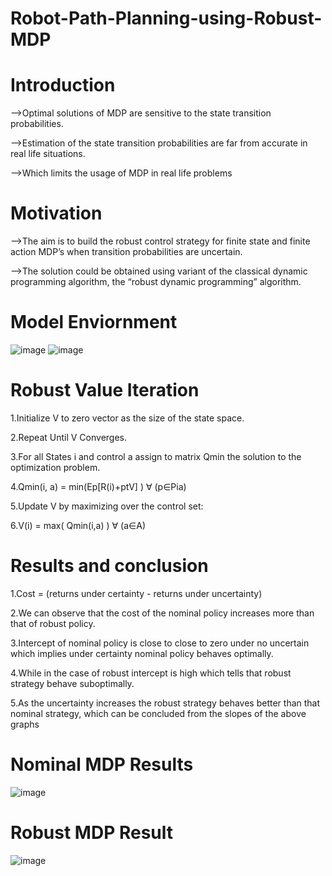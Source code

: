 # Robot-Path-Planning-using-Robust-MDP
# Introduction
-->Optimal solutions of MDP are sensitive to the state transition probabilities.

-->Estimation of the state transition probabilities are far from accurate in real life situations.

-->Which limits the usage of MDP in real life problems
# Motivation
-->The aim is to build the robust control strategy for finite state and finite action MDP’s when transition probabilities are uncertain.

-->The solution could be obtained using variant of the classical dynamic programming algorithm, the “robust dynamic programming” algorithm.
# Model Enviornment
![image](https://user-images.githubusercontent.com/96630179/188327569-c4bc3b94-7603-4588-a10c-8bf2e778a105.png)
![image](https://user-images.githubusercontent.com/96630179/188327587-8d9deb42-16de-4516-9496-9c4e1a854813.png)
# Robust Value Iteration
1.Initialize V to zero vector as the size of the state space.

2.Repeat Until V Converges.

3.For all States i and control a assign to matrix Qmin the solution to the optimization problem.

4.Qmin(i, a) = min(Ep[R(i)+ptV] ) ∀ (p∈Pia)

5.Update V by maximizing over the control set:

6.V(i) = max( Qmin(i,a) ) ∀ (a∈A)
# Results and conclusion
1.Cost = (returns under certainty - returns under uncertainty)

2.We can observe that the cost of the nominal policy increases more than that of robust policy.

3.Intercept of nominal policy is close to close to zero under no uncertain which implies under certainty nominal policy behaves optimally.

4.While in the case of robust intercept is high which tells that robust strategy behave suboptimally.

5.As the uncertainty increases the robust strategy behaves better than that nominal strategy, which can be concluded from the slopes of the above graphs
# Nominal MDP Results
![image](https://user-images.githubusercontent.com/96630179/188327687-85a04b4b-0abe-43a0-9fd1-65af73ad80f1.png)

# Robust MDP Result
![image](https://user-images.githubusercontent.com/96630179/188327702-9d26103c-2772-4249-959d-b2da935a35d3.png)
